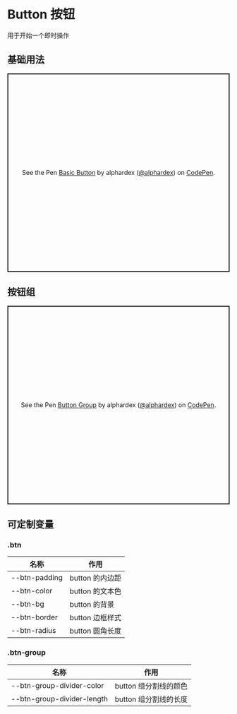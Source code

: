 # Button 按钮

用于开始一个即时操作

## 基础用法

<p class="codepen" data-height="450" data-theme-id="dark" data-default-tab="html,result" data-user="alphardex" data-slug-hash="Jjdebqd" style="height: 450px; box-sizing: border-box; display: flex; align-items: center; justify-content: center; border: 2px solid; margin: 1em 0; padding: 1em;" data-pen-title="Basic Button">
  <span>See the Pen <a href="https://codepen.io/alphardex/pen/Jjdebqd">
  Basic Button</a> by alphardex (<a href="https://codepen.io/alphardex">@alphardex</a>)
  on <a href="https://codepen.io">CodePen</a>.</span>
</p>
<script async src="https://static.codepen.io/assets/embed/ei.js"></script>

## 按钮组

<p class="codepen" data-height="450" data-theme-id="dark" data-default-tab="html,result" data-user="alphardex" data-slug-hash="vYOQdEB" style="height: 450px; box-sizing: border-box; display: flex; align-items: center; justify-content: center; border: 2px solid; margin: 1em 0; padding: 1em;" data-pen-title="Button Group">
  <span>See the Pen <a href="https://codepen.io/alphardex/pen/vYOQdEB">
  Button Group</a> by alphardex (<a href="https://codepen.io/alphardex">@alphardex</a>)
  on <a href="https://codepen.io">CodePen</a>.</span>
</p>
<script async src="https://static.codepen.io/assets/embed/ei.js"></script>

## 可定制变量

### .btn

| 名称          | 作用            |
| ------------- | --------------- |
| --btn-padding | button 的内边距 |
| --btn-color   | button 的文本色 |
| --btn-bg      | button 的背景   |
| --btn-border  | button 边框样式 |
| --btn-radius  | button 圆角长度 |

### .btn-group

| 名称                       | 作用                  |
| -------------------------- | --------------------- |
| --btn-group-divider-color  | button 组分割线的颜色 |
| --btn-group-divider-length | button 组分割线的长度 |
